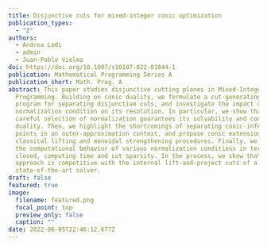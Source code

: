 ```yaml
---
title: Disjunctive cuts for mixed-integer conic optimization
publication_types:
  - "2"
authors:
  - Andrea Lodi
  - admin
  - Juan-Pablo Vielma
doi: https://doi.org/10.1007/s10107-022-01844-1
publication: Mathematical Programming Series A
publication_short: Math. Prog. A
abstract: This paper studies disjunctive cutting planes in Mixed-Integer Conic
  Programming. Building on conic duality, we formulate a cut-generating conic
  program for separating disjunctive cuts, and investigate the impact of the
  normalization condition on its resolution. In particular, we show that a
  careful selection of normalization guarantees its solvability and conic strong
  duality. Then, we highlight the shortcomings of separating conic-infeasible
  points in an outer-approximation context, and propose conic extensions to the
  classical lifting and monoidal strengthening procedures. Finally, we assess
  the computational behavior of various normalization conditions in terms of gap
  closed, computing time and cut sparsity. In the process, we show that our
  approach is competitive with the internal lift-and-project cuts of a
  state-of-the-art solver.
draft: false
featured: true
image:
  filename: featured.png
  focal_point: top
  preview_only: false
  caption: ""
date: 2022-06-05T22:46:12.677Z
---
```

